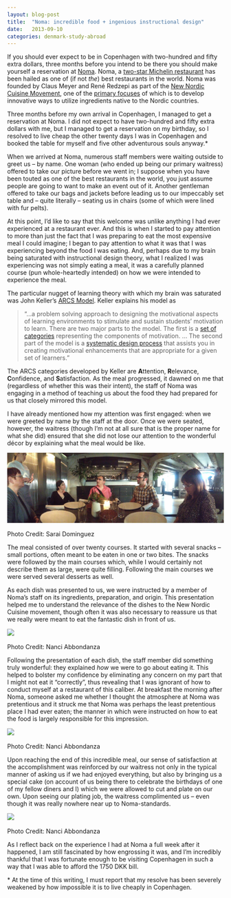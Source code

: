 ```yaml
---
layout: blog-post
title:  "Noma: incredible food + ingenious instructional design"
date:   2013-09-10
categories: denmark-study-abroad
---
```


If you should ever expect to be in Copenhagen with two-hundred and fifty extra dollars, three months before you intend to be there you should make yourself a reservation at [Noma][noma-site]. Noma, a [two-star Michelin restaurant][michelin-system] has been hailed as one of (if not _the_) best restaurants in the world. Noma was founded by Claus Meyer and Ren&eacute; Redzepi as part of the [New Nordic Cuisine Movement][new-nordic-cuisine], one of the [primary focuses][new-nordic-manifesto] of which is to develop innovative ways to utilize ingredients native to the Nordic countries.

Three months before my own arrival in Copenhagen, I managed to get a reservation at Noma. I did not expect to have two-hundred and fifty extra dollars with me, but I managed to get a reservation on my birthday, so I resolved to live cheap the other twenty days I was in Copenhagen and booked the table for myself and five other adventurous souls anyway.&#42;

When we arrived at Noma, numerous staff members were waiting outside to greet us – by name. One woman (who ended up being our primary waitress) offered to take our picture before we went in; I suppose when you have been touted as one of the best restaurants in the world, you just assume people are going to want to make an event out of it. Another gentleman offered to take our bags and jackets before leading us to our impeccably set table and – quite literally – seating us in chairs (some of which were lined with fur pelts).

At this point, I’d like to say that this welcome was unlike anything I had ever experienced at a restaurant ever. And this is when I started to pay attention to more than just the fact that I was preparing to eat the most expensive meal I could imagine; I began to pay attention to what it was that I was experiencing beyond the food I was eating. And, perhaps due to my brain being saturated with instructional design theory, what I realized I was experiencing was not simply eating a meal, it was a carefully planned course (pun whole-heartedly intended) on how we were intended to experience the meal.

The particular nugget of learning theory with which my brain was saturated was John Keller’s [ARCS Model][what-is-arcs]. Keller explains his model as

> “…a problem solving approach to designing the motivational aspects of learning environments to stimulate and sustain students’ motivation to learn. There are two major parts to the model. The first is a [set of categories][arcs-categories] representing the components of motivation. … The second part of the model is a [systematic design process][arcs-design] that assists you in creating motivational enhancements that are appropriate for a given set of learners.”

The ARCS categories developed by Keller are **A**ttention, **R**elevance, **C**onfidence, and **S**atisfaction. As the meal progressed, it dawned on me that (regardless of whether this was their intent), the staff of Noma was engaging in a method of teaching us about the food they had prepared for us that closely mirrored this model.

I have already mentioned how my attention was first engaged: when we were greeted by name by the staff at the door. Once we were seated, however, the waitress (though I’m not at all sure that is the proper name for what she did) ensured that she did not lose our attention to the wonderful d&eacute;cor by explaining what the meal would be like.

<div class="imageFrame">
  <img src="/images/blog/noma-1.jpg" />
  <p>Photo Credit: Sarai Dominguez</p>
</div>

The meal consisted of over twenty courses. It started with several snacks – small portions, often meant to be eaten in one or two bites. The snacks were followed by the main courses which, while I would certainly not describe them as large, were quite filling. Following the main courses we were served several desserts as well.

As each dish was presented to us, we were instructed by a member of Noma’s staff on its ingredients, preparation, and origin. This presentation helped me to understand the relevance of the dishes to the New Nordic Cuisine movement, though often it was also necessary to reassure us that we really were meant to eat the fantastic dish in front of us.

<div class="imageFrame">
  <img src="/images/blog/noma-2.jpg" />
  <p>Photo Credit: Nanci Abbondanza</p>
</div>

Following the presentation of each dish, the staff member did something truly wonderful: they explained _how_ we were to go about eating it. This helped to bolster my confidence by eliminating any concern on my part that I might not eat it “correctly”, thus revealing that I was ignorant of how to conduct myself at a restaurant of this caliber. At breakfast the morning after Noma, someone asked me whether I thought the atmosphere at Noma was pretentious and it struck me that Noma was perhaps the least pretentious place I had ever eaten; the manner in which were instructed on how to eat the food is largely responsible for this impression.

<div class="imageFrame">
  <img src="/images/blog/noma-3.jpg" />
  <p>Photo Credit: Nanci Abbondanza</p>
</div>

Upon reaching the end of this incredible meal, our sense of satisfaction at the accomplishment was reinforced by our waitress not only in the typical manner of asking us if we had enjoyed everything, but also by bringing us a special cake (on account of us being there to celebrate the birthdays of one of my fellow diners and I) which we were allowed to cut and plate on our own. Upon seeing our plating job, the waitress complimented us – even though it was really nowhere near up to Noma-standards.

<div class="imageFrame">
  <img src="/images/blog/noma-4.jpg" />
  <p>Photo Credit: Nanci Abbondanza</p>
</div>

As I reflect back on the experience I had at Noma a full week after it happened, I am still fascinated by how engrossing it was, and I’m incredibly thankful that I was fortunate enough to be visiting Copenhagen in such a way that I was able to afford the 1750 DKK bill.

&#42; At the time of this writing, I must report that my resolve has been severely weakened by how impossible it is to live cheaply in Copenhagen.

<!-- links -->

[noma-site]: http://noma.dk/
[michelin-system]: http://www.michelintravel.com/michelin-selections/selecting-our-stars/
[new-nordic-cuisine]: http://www.clausmeyer.dk/en/the_new_nordic_cuisine_.html
[new-nordic-manifesto]: http://www.clausmeyer.dk/en/the_new_nordic_cuisine_/manifesto_.html
[what-is-arcs]: http://www.arcsmodel.com/#!arcs-model/c1wm1
[arcs-categories]: http://www.arcsmodel.com/#!arcs-categories/c1zqp
[arcs-design]: http://www.arcsmodel.com/#!arcs-design-process/cvbe


